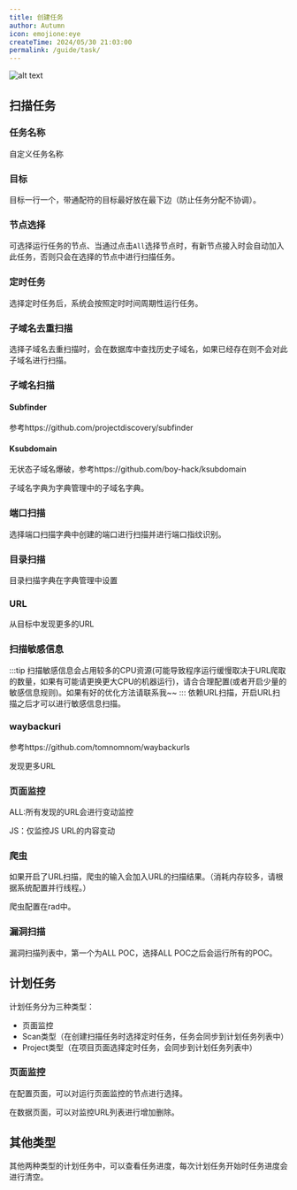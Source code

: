 ```yaml
---
title: 创建任务
author: Autumn
icon: emojione:eye
createTime: 2024/05/30 21:03:00
permalink: /guide/task/
---
```


![alt text](/images/create-task-cn.png)

## 扫描任务

### 任务名称
自定义任务名称

### 目标
目标一行一个，带通配符的目标最好放在最下边（防止任务分配不协调）。


### 节点选择

可选择运行任务的节点、当通过点击`All`选择节点时，有新节点接入时会自动加入此任务，否则只会在选择的节点中进行扫描任务。

### 定时任务

选择定时任务后，系统会按照定时时间周期性运行任务。

### 子域名去重扫描

选择子域名去重扫描时，会在数据库中查找历史子域名，如果已经存在则不会对此子域名进行扫描。

### 子域名扫描

#### Subfinder
参考https://github.com/projectdiscovery/subfinder

#### Ksubdomain
无状态子域名爆破，参考https://github.com/boy-hack/ksubdomain

子域名字典为字典管理中的子域名字典。

### 端口扫描
选择端口扫描字典中创建的端口进行扫描并进行端口指纹识别。

### 目录扫描
目录扫描字典在字典管理中设置

### URL
从目标中发现更多的URL

### 扫描敏感信息
:::tip
扫描敏感信息会占用较多的CPU资源(可能导致程序运行缓慢取决于URL爬取的数量，如果有可能请更换更大CPU的机器运行)，请合合理配置(或者开启少量的敏感信息规则)。如果有好的优化方法请联系我~~
:::
依赖URL扫描，开启URL扫描之后才可以进行敏感信息扫描。



### waybackuri
参考https://github.com/tomnomnom/waybackurls

发现更多URL

### 页面监控
ALL:所有发现的URL会进行变动监控

JS：仅监控JS URL的内容变动

### 爬虫
如果开启了URL扫描，爬虫的输入会加入URL的扫描结果。（消耗内存较多，请根据系统配置并行线程。）

爬虫配置在rad中。

### 漏洞扫描
漏洞扫描列表中，第一个为ALL POC，选择ALL POC之后会运行所有的POC。


## 计划任务

计划任务分为三种类型：
- 页面监控
- Scan类型（在创建扫描任务时选择定时任务，任务会同步到计划任务列表中）
- Project类型（在项目页面选择定时任务，会同步到计划任务列表中）

### 页面监控
在配置页面，可以对运行页面监控的节点进行选择。

在数据页面，可以对监控URL列表进行增加删除。


## 其他类型
其他两种类型的计划任务中，可以查看任务进度，每次计划任务开始时任务进度会进行清空。
